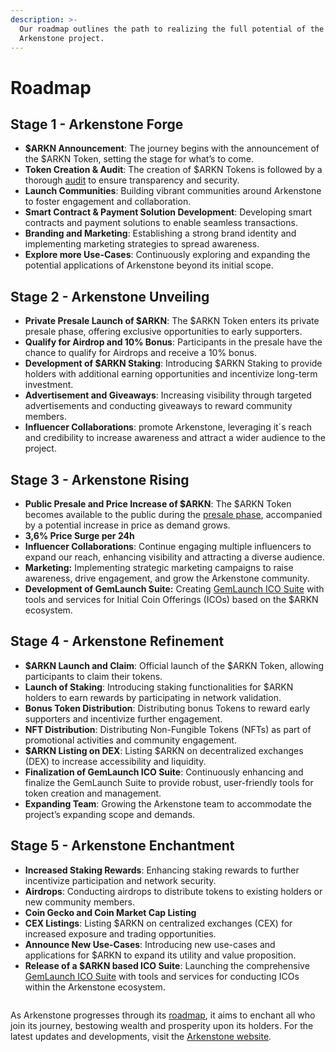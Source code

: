 ```yaml
---
description: >-
  Our roadmap outlines the path to realizing the full potential of the
  Arkenstone project.
---
```


# Roadmap

## Stage 1 - Arkenstone Forge

* **$ARKN Announcement**: The journey begins with the announcement of the $ARKN Token, setting the stage for what’s to come.
* **Token Creation & Audit**: The creation of $ARKN Tokens is followed by a thorough [audit](https://arkenstone.gold/#audit) to ensure transparency and security.
* **Launch Communities**: Building vibrant communities around Arkenstone to foster engagement and collaboration.
* **Smart Contract & Payment Solution Development**: Developing smart contracts and payment solutions to enable seamless transactions.
* **Branding and Marketing**: Establishing a strong brand identity and implementing marketing strategies to spread awareness.
* **Explore more Use-Cases**: Continuously exploring and expanding the potential applications of Arkenstone beyond its initial scope.

## Stage 2 - Arkenstone Unveiling

* **Private Presale Launch of $ARKN**: The $ARKN Token enters its private presale phase, offering exclusive opportunities to early supporters.
* **Qualify for Airdrop and 10% Bonus**: Participants in the presale have the chance to qualify for Airdrops and receive a 10% bonus.
* **Development of $ARKN Staking**: Introducing $ARKN Staking to provide holders with additional earning opportunities and incentivize long-term investment.
* **Advertisement and Giveaways**: Increasing visibility through targeted advertisements and conducting giveaways to reward community members.
* **Influencer Collaborations**: promote Arkenstone, leveraging it´s reach and credibility to increase awareness and attract a wider audience to the project.

## Stage 3 - Arkenstone Rising

* **Public Presale and Price Increase of $ARKN**: The $ARKN Token becomes available to the public during the [presale phase](https://arkenstone.gold/), accompanied by a potential increase in price as demand grows.
* **3,6% Price Surge per 24h**
* **Influencer Collaborations**: Continue engaging multiple influencers to expand our reach, enhancing visibility and attracting a diverse audience.
* **Marketing:** Implementing strategic marketing campaigns to raise awareness, drive engagement, and grow the Arkenstone community.
* **Development of GemLaunch Suite:** Creating [GemLaunch ICO Suite](https://arkenstone.gold/suite/) with tools and services for Initial Coin Offerings (ICOs) based on the $ARKN ecosystem.

## Stage 4 - Arkenstone Refinement

* **$ARKN Launch and Claim**: Official launch of the $ARKN Token, allowing participants to claim their tokens.
* **Launch of Staking**: Introducing staking functionalities for $ARKN holders to earn rewards by participating in network validation.
* **Bonus Token Distribution**: Distributing bonus Tokens to reward early supporters and incentivize further engagement.
* **NFT Distribution**: Distributing Non-Fungible Tokens (NFTs) as part of promotional activities and community engagement.
* **$ARKN Listing on DEX**: Listing $ARKN on decentralized exchanges (DEX) to increase accessibility and liquidity.
* **Finalization of GemLaunch ICO Suite**: Continuously enhancing and finalize the GemLaunch Suite to provide robust, user-friendly tools for token creation and management.
* **Expanding Team**: Growing the Arkenstone team to accommodate the project’s expanding scope and demands.

## Stage 5 - Arkenstone Enchantment

* **Increased Staking Rewards**: Enhancing staking rewards to further incentivize participation and network security.
* **Airdrops**: Conducting airdrops to distribute tokens to existing holders or new community members.
* **Coin Gecko and Coin Market Cap Listing**
* **CEX Listings**: Listing $ARKN on centralized exchanges (CEX) for increased exposure and trading opportunities.
* **Announce New Use-Cases**: Introducing new use-cases and applications for $ARKN to expand its utility and value proposition.
* **Release of a $ARKN based ICO Suite**: Launching the comprehensive [GemLaunch ICO Suite](https://arkenstone.gold/suite/) with tools and services for conducting ICOs within the Arkenstone ecosystem.

<figure><img src=".gitbook/assets/2024-05-25 14_18_21-Presale - ARKENSTONE – Mozilla Firefox.png" alt=""><figcaption></figcaption></figure>

As Arkenstone progresses through its [roadmap](https://arkenstone.gold/#roadmap), it aims to enchant all who join its journey, bestowing wealth and prosperity upon its holders. For the latest updates and developments, visit the [Arkenstone website](https://arkenstone.gold/#roadmap).
